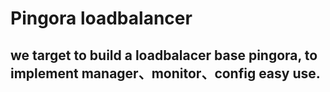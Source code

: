 # Pingora loadbalancer

## we target to build a loadbalacer base pingora, to implement manager、monitor、config easy use.